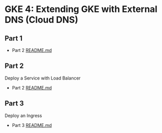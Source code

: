 # GKE 4: Extending GKE with External DNS (Cloud DNS)

## Part 1 

* Part 2 [README.md](part1_clouddns/README.md)

## Part 2

Deploy a Service with Load Balancer

* Part 2 [README.md](part2_service/README.md)

## Part 3 

Deploy an Ingress 

* Part 3 [README.md](part3_ingress/README.md)